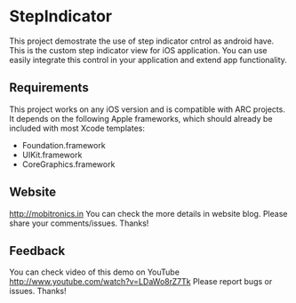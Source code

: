 # StepIndicator

This project demostrate the use of step indicator cntrol as android have. This is the custom step indicator view for iOS application. You can use easily integrate this control in your application and extend app functionality.


## Requirements

This project works on any iOS version and is compatible with ARC projects. It depends on the following Apple frameworks, which should already be included with most Xcode templates:

* Foundation.framework
* UIKit.framework
* CoreGraphics.framework

## Website

http://mobitronics.in You can check the more details in website blog. Please share your comments/issues. Thanks!


## Feedback

You can check video of this demo on YouTube http://www.youtube.com/watch?v=LDaWo8rZ7Tk
Please report bugs or issues. Thanks!
